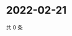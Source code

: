 # 2022-02-21

共 0 条

<!-- BEGIN WEIBO -->
<!-- 最后更新时间 Mon Feb 21 2022 06:14:00 GMT+0800 (China Standard Time) -->

<!-- END WEIBO -->
